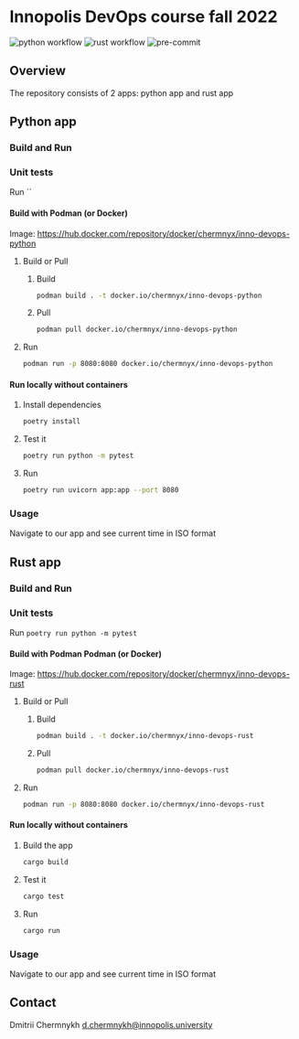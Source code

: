 # Innopolis DevOps course fall 2022

![python workflow](https://github.com/chermnyx/devops/actions/workflows/python.yml/badge.svg?branch=lab3)
![rust workflow](https://github.com/chermnyx/devops/actions/workflows/rust.yml/badge.svg?branch=lab3)
![pre-commit](https://github.com/chermnyx/devops/actions/workflows/pre-commit.yml/badge.svg?branch=lab3)

## Overview

The repository consists of 2 apps: python app and rust app

## Python app

### Build and Run

### Unit tests

Run ``

#### Build with Podman (or Docker)

Image: <https://hub.docker.com/repository/docker/chermnyx/inno-devops-python>

1. Build or Pull

   1. Build

      ```bash
      podman build . -t docker.io/chermnyx/inno-devops-python
      ```

   2. Pull

      ```bash
      podman pull docker.io/chermnyx/inno-devops-python
      ```

2. Run

   ```bash
   podman run -p 8080:8080 docker.io/chermnyx/inno-devops-python
   ```

#### Run locally without containers

1. Install dependencies

   ```bash
   poetry install
   ```

2. Test it

   ```bash
   poetry run python -m pytest
   ```

3. Run

   ```bash
   poetry run uvicorn app:app --port 8080
   ```

### Usage

Navigate to our app and see current time in ISO format

## Rust app

### Build and Run

### Unit tests

Run `poetry run python -m pytest`

#### Build with Podman Podman (or Docker)

Image: <https://hub.docker.com/repository/docker/chermnyx/inno-devops-rust>

1. Build or Pull

   1. Build

      ```bash
      podman build . -t docker.io/chermnyx/inno-devops-rust
      ```

   2. Pull

      ```bash
      podman pull docker.io/chermnyx/inno-devops-rust
      ```

2. Run

   ```bash
   podman run -p 8080:8080 docker.io/chermnyx/inno-devops-rust
   ```

#### Run locally without containers

1. Build the app

   ```bash
   cargo build
   ```

2. Test it

   ```bash
   cargo test
   ```

3. Run

   ```bash
   cargo run
   ```

### Usage

Navigate to our app and see current time in ISO format

## Contact

Dmitrii Chermnykh <d.chermnykh@innopolis.university>

